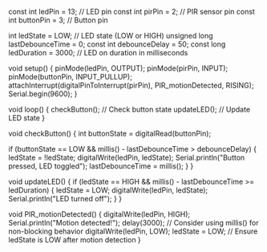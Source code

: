 const int ledPin = 13;      // LED pin
const int pirPin = 2;       // PIR sensor pin
const int buttonPin = 3;    // Button pin

int ledState = LOW;          // LED state (LOW or HIGH)
unsigned long lastDebounceTime = 0;
const int debounceDelay = 50;
const long ledDuration = 3000;  // LED on duration in milliseconds

void setup() {
  pinMode(ledPin, OUTPUT);
  pinMode(pirPin, INPUT);
  pinMode(buttonPin, INPUT_PULLUP);
  attachInterrupt(digitalPinToInterrupt(pirPin), PIR_motionDetected, RISING);
  Serial.begin(9600);
}

void loop() {
  checkButton();  // Check button state
  updateLED();    // Update LED state
}

void checkButton() {
  int buttonState = digitalRead(buttonPin);

  if (buttonState == LOW && millis() - lastDebounceTime > debounceDelay) {
    ledState = !ledState;
    digitalWrite(ledPin, ledState);
    Serial.println("Button pressed, LED toggled");
    lastDebounceTime = millis();
  }
}

void updateLED() {
  if (ledState == HIGH && millis() - lastDebounceTime >= ledDuration) {
    ledState = LOW;
    digitalWrite(ledPin, ledState);
    Serial.println("LED turned off");
  }
}

void PIR_motionDetected() {
  digitalWrite(ledPin, HIGH);
  Serial.println("Motion detected!");
  delay(3000);  // Consider using millis() for non-blocking behavior
  digitalWrite(ledPin, LOW);
  ledState = LOW;  // Ensure ledState is LOW after motion detection
}
